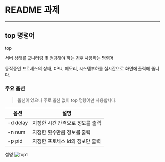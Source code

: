 # README 과제

---
## top 명령어

top

서버 상태를 모니터링 및 점검해야 하는 경우 사용하는 명령어

동작중인 프로세스의 상태, CPU, 메모리, 시스템부하를 실시간으로 화면에 출력해 줍니다.

### 주요 옵션
> 옵션이 있으나 주로 옵션 없이 top 명령어만 사용합니다.

|옵션|설명|
|---|---|
|-d delay|지정한 시간 간격으로 정보를 출력|
|-n num|지정한 횟수만큼 정보를 출력|
|-p pid|지정한 프로세스 id의 정보만 출력|

설명
![top1](https://user-images.githubusercontent.com/91604969/171815050-122b8a0d-2364-40ad-82dc-cefabb53947c.png)


